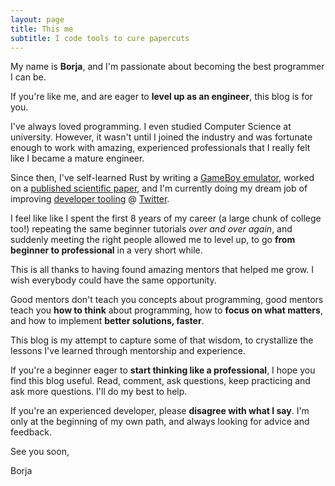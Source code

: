 ```yaml
---
layout: page
title: This me
subtitle: I code tools to cure papercuts
---
```


My name is **Borja**, and I'm passionate about becoming the best programmer I can be.

If you're like me, and are eager to **level up as an engineer**, this blog is for you.

I've always loved programming. I even studied Computer Science at university. However, it wasn't until I joined the industry and was fortunate enough to work with amazing, experienced professionals that I really felt like I became a mature engineer.

Since then, I've self-learned Rust by writing a [GameBoy emulator](https://github.com/blorente/RustikGB), worked on a [published scientific paper](http://janvitek.org/pubs/oopsla19b.pdf#%5B%7B%22num%22%3A1265%2C%22gen%22%3A0%7D%2C%7B%22name%22%3A%22Fit%22%7D%5D), and I'm currently doing my dream job of improving [developer tooling](https://github.com/pantsbuild/pants/) @ [Twitter](https://twitter.com/BLorenteEs).

I feel like like I spent the first 8 years of my career (a large chunk of college too!) repeating the same beginner tutorials _over and over again_, and suddenly meeting the right people allowed me to level up, to go **from beginner to professional** in a very short while.

This is all thanks to having found amazing mentors that helped me grow. I wish everybody could have the same opportunity.

Good mentors don't teach you concepts about programming, good mentors teach you **how to think** about programming, how to **focus on what matters**, and how to implement **better solutions, faster**.

This blog is my attempt to capture some of that wisdom, to crystallize the lessons I've learned through mentorship and experience.

If you're a beginner eager to **start thinking like a professional**, I hope you find this blog useful. Read, comment, ask questions, keep practicing and ask more questions. I'll do my best to help.

If you're an experienced developer, please **disagree with what I say**. I'm only at the beginning of my own path, and always looking for advice and feedback.

See you soon,

Borja
